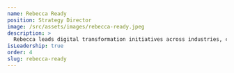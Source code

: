```yaml
---
name: Rebecca Ready
position: Strategy Director
image: /src/assets/images/rebecca-ready.jpeg
description: >
  Rebecca leads digital transformation initiatives across industries, coordinating complex project, product, and service strategy. As Strategy Director, she guides the strategic output of our studio, supporting the UX team in navigating direction and design challenges for clients.
isLeadership: true
order: 4
slug: rebecca-ready
---
```


